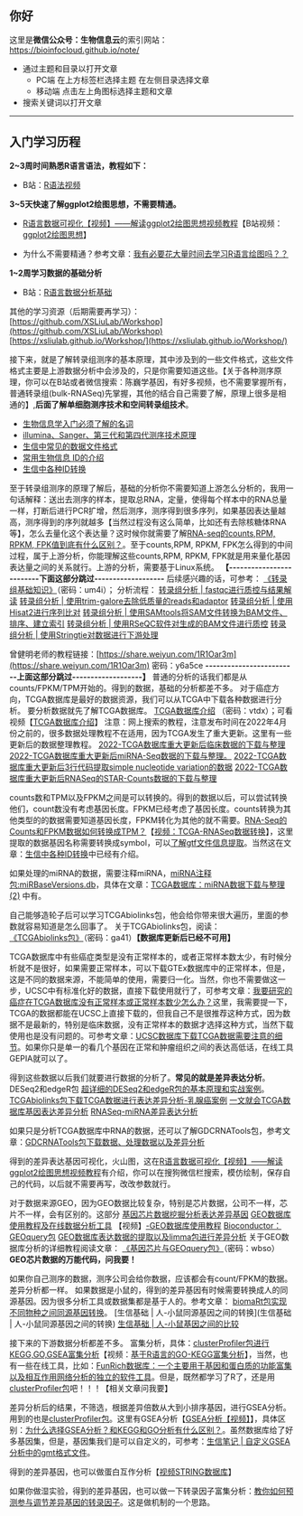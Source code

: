 ## 你好

这里是**微信公众号：生物信息云**的索引网站： <https://bioinfocloud.github.io/note/>

- 通过主题和目录以打开文章
  - PC端 在上方标签栏选择主题 在左侧目录选择文章
  - 移动端 点击左上角图标选择主题和文章
- 搜索关键词以打开文章

---

## **入门学习历程**

**2~3周时间熟悉R语言语法，教程如下：**

- B站：[R语法视频](https://www.bilibili.com/video/BV1MS4y1i7yU?spm_id_from=333.999.0.0&vd_source=ad7486d1c0a79f7459d20781ce805fbc)


**3~5天快速了解ggplot2绘图思想，不需要精通。**

- [R语言数据可视化【视频】——解读ggplot2绘图思想视频教程](https://www.bilibili.com/video/BV1aT411V73F?spm_id_from=333.999.0.0)【B站视频：[ggplot2绘图思想](https://www.bilibili.com/video/BV1aT411V73F?vd_source=ad7486d1c0a79f7459d20781ce805fbc)】

- 为什么不需要精通？参考文章：[我有必要花大量时间去学习R语言绘图吗？？](https://mp.weixin.qq.com/s/9OEoqaNAeC0OrkU75QHhEw)

**1~2周学习数据的基础分析**

- B站：[R语言数据分析基础](https://www.bilibili.com/video/BV13a411P7Yk/?spm_id_from=333.788&vd_source=ad7486d1c0a79f7459d20781ce805fbc)

其他的学习资源（后期需要再学习）：
[https://github.com/XSLiuLab/Workshop](https://github.com/XSLiuLab/Workshop)
[https://xsliulab.github.io/Workshop/](https://xsliulab.github.io/Workshop/)

接下来，就是了解转录组测序的基本原理，其中涉及到的一些文件格式，这些文件格式主要是上游数据分析中会涉及的，只是你需要知道这些。【关于各种测序原理，你可以在B站或者微信搜索：陈巍学基因，有好多视频，也不需要掌握所有，普通转录组(bulk-RNASeq)先掌握，其他的结合自己需要了解，原理上很多是相通的】,**后面了解单细胞测序技术和空间转录组技术**。

- [生物信息学入门必须了解的名词](https://mp.weixin.qq.com/s?__biz=MzA4NDAzODkzMA==&mid=2651264680&idx=2&sn=363f93cbf9659d0e6d2817d3b9946dff&scene=21#wechat_redirect)
- [illumina、Sanger、第三代和第四代测序技术原理](https://mp.weixin.qq.com/s?__biz=MzA4NDAzODkzMA==&mid=2651272832&idx=1&sn=7d208df1a65e3696c41c666ef78f5881&scene=21#wechat_redirect)
- [生信中常见的数据文件格式](https://mp.weixin.qq.com/s?__biz=MzA4NDAzODkzMA==&mid=2651272899&idx=1&sn=6779b2bd21f3b607a08227d31c7212c6&scene=21#wechat_redirect)
- [常用生物信息 ID的介绍](https://mp.weixin.qq.com/s?__biz=MzA4NDAzODkzMA==&mid=2651265423&idx=2&sn=288f3c8acaad8670d35a031cd9794d58&scene=21#wechat_redirect)
- [生信中各种ID转换](https://mp.weixin.qq.com/s?__biz=MzA4NDAzODkzMA==&mid=2651265466&idx=1&sn=021a10503d338e09abe07b578e734566&scene=21#wechat_redirect)

至于转录组测序的原理了解后，基础的分析你不需要知道上游怎么分析的，我用一句话解释：送出去测序的样本，提取总RNA，定量，使得每个样本中的RNA总量一样，打断后进行PCR扩增，然后测序，测序得到很多序列，如果基因表达量越高，测序得到的序列就越多【当然过程没有这么简单，比如还有去除核糖体RNA等】，怎么去量化这个表达量？这时候你就需要了解[RNA-seq的counts,RPM, RPKM, FPK值到底有什么区别？](https://mp.weixin.qq.com/s?__biz=MzA4NDAzODkzMA==&mid=2651264575&idx=2&sn=69b45012dbfe61d7574446de00ec9a7b&scene=21#wechat_redirect)。至于counts,RPM, RPKM, FPK怎么得到的中间过程，属于上游分析，你能理解这些counts,RPM, RPKM, FPK就是用来量化基因表达量之间的关系就行。上游的分析，需要基于Linux系统。
**【-------------------------下面这部分跳过-------------------**
后续感兴趣的话，可参考： [《转录组基础知识》](https://www.yuque.com/docs/share/e9dbfaba-752e-4f89-a072-e95dc4fed0ef?#)（密码：um4i）；
分析流程：
[转录组分析 | fastqc进行质控与结果解读](https://mp.weixin.qq.com/s?__biz=MzA4NDAzODkzMA==&mid=2651273374&idx=1&sn=dfac9e82a09fbb18cd8b2c8179afcad8&scene=21#wechat_redirect)
[转录组分析 | 使用trim-galore去除低质量的reads和adaptor](http://mp.weixin.qq.com/s?__biz=MzA4NDAzODkzMA==&mid=2651273401&idx=1&sn=ff9e3478309d805950c40d0ebae74296&chksm=841edcc4b36955d2a5bf8c85429114b5b83ec4e5afe869378b42ec4f659d4953d5f6c8e9e379&token=151105890&lang=zh_CN&scene=21#wechat_redirect)
[转录组分析 | 使用Hisat2进行序列比对](http://mp.weixin.qq.com/s?__biz=MzA4NDAzODkzMA==&mid=2651273450&idx=1&sn=efab631b255e12cf5ffd259dd53fb2b3&chksm=841edc97b3695581de924856b0e6901c67b87648f85bd491729eaa2ee0592271d84042b9eb76&token=108642787&lang=zh_CN&scene=21#wechat_redirect)
[转录组分析 | 使用SAMtools将SAM文件转换为BAM文件、排序、建立索引](http://mp.weixin.qq.com/s?__biz=MzA4NDAzODkzMA==&mid=2651273488&idx=1&sn=f5ed53f20164b19720d31f0a2cfcd268&chksm=841edd6db369547bc04ae15a2a8a7661fefa1193cabbe05d7e2f9e2fa986211603537cf8fbd0&token=108642787&lang=zh_CN&scene=21#wechat_redirect)
[转录组分析 | 使用RSeQC软件对生成的BAM文件进行质控](http://mp.weixin.qq.com/s?__biz=MzA4NDAzODkzMA==&mid=2651273531&idx=1&sn=8a9b12fe030f6c0f8bb1d6c8abbf622d&chksm=841edd46b36954501a57801f8149301d1bbb7b2d62a6f0d73b8a4795071e2aace94e02c2f392&token=108642787&lang=zh_CN&scene=21#wechat_redirect)
[转录组分析 | 使用Stringtie对数据进行下游处理](http://mp.weixin.qq.com/s?__biz=MzA4NDAzODkzMA==&mid=2651273566&idx=1&sn=947e61eb19a63943f8c56bfcad81cc82&chksm=841edd23b36954359fe559dc4a832ffd66a0792868d2d2ea65123765cc0b7dc4424ca4344549&scene=21#wechat_redirect)

曾健明老师的教程链接：[https://share.weiyun.com/1R1Oar3m](https://share.weiyun.com/1R1Oar3m) 密码：y6a5ce
**-------------------------上面这部分跳过-------------------】**
普通的分析的话我们都是从counts/FPKM/TPM开始的。得到的数据，基础的分析都差不多。
对于癌症方向，TCGA数据库是最好的数据资源，我们可以从TCGA中下载各种数据进行分析。
要分析数据就先了解TCGA数据库。
 [TCGA数据库介绍](https://www.yuque.com/docs/share/912e43c5-2b9d-4a31-982c-30d419bd1473?#) （密码：vtdx）；可看视频【[TCGA数据库介绍](https://mp.weixin.qq.com/s/i5hLNXQiXoeqF-ogOxm8Uw)】
注意：网上搜索的教程，注意发布时间在2022年4月份之前的，很多数据处理教程不在适用，因为TCGA发生了重大更新。这里有一些更新后的数据整理教程。
[2022-TCGA数据库重大更新后临床数据的下载与整理](http://mp.weixin.qq.com/s?__biz=MzA4NDAzODkzMA==&mid=2651278938&idx=1&sn=a3e6481c663e712feeb2ed95f42a0334&chksm=841eaa27b369233120f5ba00c5f17adece9cc387f9785609ad73909c3faad6a031b2d4f0d95f#rd)
[2022-TCGA数据库重大更新后miRNA-Seq数据的下载与整理。](http://mp.weixin.qq.com/s?__biz=MzA4NDAzODkzMA==&mid=2651277704&idx=1&sn=20856680efc8ed317657632392fd3743&chksm=841eadf5b36924e3521dcb0a3f2cbabf909147841041bfb7a26a84901dbde3b66eec6481d3c3#rd)
[2022-TCGA数据库重大更新后3行代码提取simple nucleotide variation的数据](http://mp.weixin.qq.com/s?__biz=MzA4NDAzODkzMA==&mid=2651277334&idx=1&sn=cbe005d417cd196470574001324b5168&chksm=841eac6bb369257d153199ffe3ae7cee580e5205f8122a7b34c8d4601ed80ef84f9e0ceda079#rd)
[2022-TCGA数据库重大更新后RNASeq的STAR-Counts数据的下载与整理](http://mp.weixin.qq.com/s?__biz=MzA4NDAzODkzMA==&mid=2651277277&idx=1&sn=ecdbe046e1e3b5550b8195eddbe6fd84&chksm=841ea3a0b3692ab65657827edf7865d901d9d546ebd3db270eaa1b6f56fe12de6bfa8630a8b3#rd)

counts数和TPM以及FPKM之间是可以转换的。得到的数据以后，可以尝试转换他们，count数没有考虑基因长度。FPKM已经考虑了基因长度。counts转换为其他类型的的数据需要知道基因长度，FPKM转化为其他的就不需要。[RNA-Seq的Counts和FPKM数据如何转换成TPM？](https://mp.weixin.qq.com/s?__biz=MzA4NDAzODkzMA==&mid=2651272981&idx=1&sn=d5ef893cb6a61210ae765ae2cf0f93c4&scene=21#wechat_redirect)【[视频：TCGA-RNASeq数据转换](https://mp.weixin.qq.com/s/WXQ0iSfAQwLqq2ost2hHbghttps://mp.weixin.qq.com/s/WXQ0iSfAQwLqq2ost2hHbg)】，这里提取的数据基因名称需要转换成symbol，可以[了解gtf文件信息提取](https://mp.weixin.qq.com/s/jh2xPRi97teeGIPPfU2PiQ)。当然这在文章：[生信中各种ID转换](https://mp.weixin.qq.com/s?__biz=MzA4NDAzODkzMA==&mid=2651265466&idx=1&sn=021a10503d338e09abe07b578e734566&scene=21#wechat_redirect)中已经有介绍。

如果处理的miRNA的数据，需要注释miRNA，[miRNA注释包:miRBaseVersions.db](http://mp.weixin.qq.com/s?__biz=MzA4NDAzODkzMA==&mid=2651275464&idx=1&sn=ec20ca96dcaf40f7380253fa038bb696&chksm=841ea4b5b3692da363095e21fbd2daa962af0568fe8f13ca46b6aff632c0facc85b1634bbbf6&scene=21#wechat_redirect)，具体在文章：[TCGA数据库：miRNA数据下载与整理(2)](http://mp.weixin.qq.com/s?__biz=MzA4NDAzODkzMA==&mid=2651275466&idx=1&sn=9c2a028400fe8ee89e942f3e7c4cd3e1&chksm=841ea4b7b3692da1e8848068dceb31eef0d381286dd2d16dc7686f1d266aab7ac51e26a41897&scene=21#wechat_redirect) 中有。

自己能够造轮子后可以学习TCGAbiolinks包，他会给你带来很大遍历，里面的参数就容易知道是怎么回事了。
关于TCGAbiolinks包，阅读： [《TCGAbiolinks包》](https://www.yuque.com/docs/share/68f92c42-ee96-4e0f-9f9d-1e58df4dd87d?#)（密码：ga41）**【数据库更新后已经不可用】**

TCGA数据库中有些癌症类型是没有正常样本的，或者正常样本数太少，有时候分析就不是很好，如果需要正常样本，可以下载GTEx数据库中的正常样本，但是，这是不同的数据来源，不能简单的使用，需要归一化。当然，你也不需要做这一步，UCSC中有标准化好的数据，直接下载使用就行了，可参考文章：[我要研究的癌症在TCGA数据库没有正常样本或正常样本数少怎么办？](https://mp.weixin.qq.com/s/hi-Jy57tN15-o7VRjESDFg)这里，我需要提一下，TCGA的数据都能在UCSC上直接下载的，但我自己不是很推荐这种方式，因为数据不是最新的，特别是临床数据，没有正常样本的数据才选择这种方式，当然下载使用也是没有问题的。可参考文章：[UCSC数据库下载TCGA数据需要注意的细节](https://mp.weixin.qq.com/s?__biz=MzA4NDAzODkzMA==&mid=2651273247&idx=1&sn=008928dbfc6c6976d53369cd20c26f87&scene=21#wechat_redirect)。如果你只是单一的看几个基因在正常和肿瘤组织之间的表达高低话，在线工具GEPIA就可以了。

得到这些数据以后我们就要进行数据的分析了。**常见的就是差异表达分析**。DESeq2和edgeR包
[超详细的DESeq2和edgeR包的基本原理和实战案例](https://mp.weixin.qq.com/s?__biz=MzA4NDAzODkzMA==&mid=2651267481&idx=1&sn=40a8715a333ff47f6e96c37b4182d1b1&scene=21#wechat_redirect)。
[TCGAbiolinks包下载TCGA数据进行表达差异分析-乳腺癌案例](http://mp.weixin.qq.com/s?__biz=MzA4NDAzODkzMA==&mid=2651263344&idx=1&sn=add608d265600768d3f25ee30dc4365a&chksm=841ef50db3697c1b1752d19a2a875aed07c9c19b388a8f1b4da4f05e938de0ef9487fb868f09&scene=21#wechat_redirect)
[一文就会TCGA数据库基因表达差异分析](https://mp.weixin.qq.com/s?__biz=MzA4NDAzODkzMA==&mid=2651264898&idx=1&sn=f6287d98fe0b0fb48a96d2905ca0bb4f&scene=21#wechat_redirect)
[RNASeq-miRNA差异表达分析]()

如果只是分析TCGA数据库中RNA的数据，还可以了解GDCRNATools包，参考文章：[GDCRNATools包下载数据、处理数据以及差异分析](https://mp.weixin.qq.com/s?__biz=MzA4NDAzODkzMA==&mid=2651265127&idx=2&sn=8c866e064995e6feb251a5db00282fd2&scene=21#wechat_redirect)

得到的差异表达基因可视化，火山图，这在[R语言数据可视化【视频】——解读ggplot2绘图思想视频教程](http://mp.weixin.qq.com/s?__biz=MzA4NDAzODkzMA==&mid=2651273946&idx=1&sn=9fe780c87675cfae7b69f62516105ce7&chksm=841edea7b36957b1b7b5c794333e6d6b438f80351a54d4d962b2df1cba6ba1e2188687d3a2a2&scene=21#wechat_redirect)有介绍，你可以在搜狗微信栏搜索，模仿绘制，保存自己的代码，以后就不需要再写，改改参数就行。

对于数据来源GEO，因为GEO数据比较复杂，特别是芯片数据，公司不一样，芯片不一样，会有区别的。这部分
[基因芯片数据挖掘分析表达差异基因](http://mp.weixin.qq.com/s?__biz=MzA4NDAzODkzMA==&mid=2651263385&idx=1&sn=63528ffd7901f36387cd4f484c99e188&chksm=841ef5e4b3697cf28e4590d3509be675bc5d44fe1a1cb6f54fe6ad5cc419139c8720a5fb299d&token=1937927307&lang=zh_CN&scene=21#wechat_redirect)
[GEO数据库使用教程及在线数据分析工具](http://mp.weixin.qq.com/s?__biz=MzA4NDAzODkzMA==&mid=2651263601&idx=1&sn=443d0dddebb12f21cfd976d50473856b&chksm=841ef60cb3697f1aecc6c310ee3a77e6182a728d5b6711a5cc8f49f0739feaba904f565ce176&scene=21#wechat_redirect)
【视频】[-GEO数据库使用教程](https://mp.weixin.qq.com/s/Bb0r6s8HMT2hSZFrt7Rt0A)
[Bioconductor：GEOquery包](https://mp.weixin.qq.com/s?__biz=MzA4NDAzODkzMA==&mid=2651266556&idx=1&sn=05fe660c9241f3a850584d73b5e8e665&scene=21#wechat_redirect)
[GEO数据库表达数据的提取以及limma包进行差异分析](https://mp.weixin.qq.com/s?__biz=MzA4NDAzODkzMA==&mid=2651266701&idx=1&sn=23f3e83000c659abdbe045b9c18d3269&scene=21#wechat_redirect)
关于GEO数据库分析的详细教程阅读文章： [《基因芯片与GEOquery包》](https://www.yuque.com/docs/share/437c2f29-e88e-4c34-aed4-f14aebd330c6?#)（密码：wbso）
**GEO芯片数据的万能代码，问我要！**

如果你自己测序的数据，测序公司会给你数据，应该都会有count/FPKM的数据。差异分析都一样。
如果数据是小鼠的，得到的差异基因有时候需要转换成人的同源基因。因为很多分析工具或数据集都是基于人的。参考文章：
[biomaRt包实现不同物种之间同源基因转换](http://mp.weixin.qq.com/s?__biz=MzA4NDAzODkzMA==&mid=2651273598&idx=1&sn=391ef32ddddbf123624b04c08d1d4939&chksm=841edd03b3695415dfcf9304e3eda459c484e85b423f0f3b5ab54ac996d4ed6d275b24339655&scene=21#wechat_redirect)。
[生信基础 | 人-小鼠同源基因之间的转换](生信基础 | 人-小鼠同源基因之间的转换)
[生信基础 | 人-小鼠基因之间的比较](https://mp.weixin.qq.com/s/TupjY-l0Bux_uP_c5ZzOzQ)

接下来的下游数据分析都差不多。
富集分析，具体：[clusterProfiler包进行KEGG,GO,GSEA富集分析](https://mp.weixin.qq.com/s?__biz=MzA4NDAzODkzMA==&mid=2651266484&idx=1&sn=b3fdeca6d8df8b6f4b2baae83b5dcd3c&scene=21#wechat_redirect)【视频：[基于R语言的GO-KEGG富集分析](https://mp.weixin.qq.com/s/6aL_tZh9okGGlE6mM4o7KQ)】，当然，也有一些在线工具，比如：[FunRich数据库：一个主要用于基因和蛋白质的功能富集以及相互作用网络分析的独立的软件工具](https://mp.weixin.qq.com/s?__biz=MzA4NDAzODkzMA==&mid=2651265340&idx=1&sn=5c3608661698d2332b992269a8721833&scene=21#wechat_redirect)。但是，既然都学习了R了，还是用[clusterProfiler包](https://mp.weixin.qq.com/s?__biz=MzA4NDAzODkzMA==&mid=2651266484&idx=1&sn=b3fdeca6d8df8b6f4b2baae83b5dcd3c&scene=21#wechat_redirect)吧！！！【相关文章问我要】

差异分析后的结果，不筛选，根据差异倍数从大到小排序基因，进行GSEA分析。用到的也是[clusterProfiler包](https://mp.weixin.qq.com/s?__biz=MzA4NDAzODkzMA==&mid=2651266484&idx=1&sn=b3fdeca6d8df8b6f4b2baae83b5dcd3c&scene=21#wechat_redirect)。这里有GSEA分析【[GSEA分析【视频】](https://mp.weixin.qq.com/s/2F_pyBeHiO_4YWMMYOcd3A)】，具体区别：[为什么选择GSEA分析？和KEGG和GO分析有什么区别？](https://mp.weixin.qq.com/s?__biz=MzA4NDAzODkzMA==&mid=2651265618&idx=1&sn=3c5365ed2c437d3b7b034431ab4ac934&scene=21#wechat_redirect)。虽然数据库给了好多基因集，但是，基因集我们是可以自定义的，可参考：[生信笔记 | 自定义GSEA分析中的gmt格式文件](https://mp.weixin.qq.com/s/kTanWDxtvbhujC-yZmGEow)。

得到的差异基因，也可以做蛋白互作分析【[视频STRING数据库](https://mp.weixin.qq.com/s/IlboWwtNB8jbc8G_lawQIg)】

如果你做湿实验，得到的差异基因，也可以做一下转录因子富集分析：[教你如何预测参与调节差异基因的转录因子](http://mp.weixin.qq.com/s?__biz=MzA4NDAzODkzMA==&mid=2651275223&idx=1&sn=00c88ae70cfe9676e56d1b51abc6b175&chksm=841edbaab36952bc5fad7b37251b695c88b3b6bc74dc7db6f7057330c847ef5d0cc908cb0b67&scene=21#wechat_redirect)。这是做机制的一个思路。

